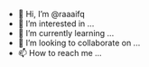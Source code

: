 - 👋 Hi, I’m @raaaifq
- 👀 I’m interested in ...
- 🌱 I’m currently learning ...
- 💞️ I’m looking to collaborate on ...
- 📫 How to reach me ...

<!---
raaaifq/raaaifq is a ✨ special ✨ repository because its `README.md` (this file) appears on your GitHub profile.
You can click the Preview link to take a look at your changes.
--->
